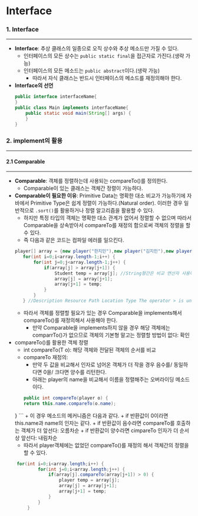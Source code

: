Interface
==========
### 1. Interface
---------------
-  __Interface__: 추상 클래스의 일종으로 오직 상수와 추상 메소드만 가질 수 있다.
    + 인터페이스의 모든 상수는 `public static final`을 접근자로 가진다.(생략 가능)
    + 인터페이스의 모든 메소드는 `public abstract`이다.(생략 가능)
        + 따라서 자식 클래스는 반드시 인터페이스의 메소드를 재정의해야 한다.
- __Interface의 선언__
    ```java
    public interface interfaceName{
    }
    public class Main implements interfaceName{
        public static void main(String[] args) {
        }
    }
    ```

   
### 2. implement의 활용
---------------
#### 2.1 Comparable
---------------
-  __Comparable<t>__: 객체를 정렬하는데 사용되는 compareTo()를 정의한다.
    + Comparable이 있는 클래스는 객체간 정렬이 가능하다.
-  __Comparable<t>이 필요한 이유__: Primitive Data는 명확한 대소 비교가 가능하기에 자바에서 Primitive Type은 쉽게 정렬이 가능하다.(Natural order). 이러한 경우 일반적으로 `.sort()`를 활용하거나 정렬 알고리즘을 활용할 수 있다.
    + 하지만 특정 타입의 객체는 명확한 대소 관계가 없어서 정렬할 수 없으며 따라서 Comparable을 상속받아서 compareTo를 재정의 함으로써 객체의 정렬을 할 수 있다.
    + 즉 다음과 같은 코드는 컴파일 에러를 일으킨다. 
     ```java
	player[] array = {new player("한지민"),new player("김지민"),new player("박지민")};
        for(int i=0;i<array.length-1;i++) {
			for(int j=0;j<array.length-1;j++) {
				if(array[j] > array[j+1]) {
					Student temp = array[j]; //String형간은 비교 연산자 사용이 불가능하다,String의 순서를 알기위해 compareTo를 사용하지만 player는 compreTo가 없다.
					array[j] = array[j+1];
					array[j+1] = temp;
				}
			}
		} //Description Resource Path Location Type The operator > is undefined for the argument type(s) Student, Student	InterfaceDemo4.java	/Test/src	line 17	Java Problem
   ```
    + 따라서 객체를 정렬할 필요가 있는 경우 Comparable을 implements해서 compareTo()를 재정의해서 사용해야 한다.
        + 만약 Comparable을 implements하지 않을 경우 해당 객체에는 comparrTo()가 없으므로 객체의 기본형 말고는 정렬할 방법이 없다: 확인
- compareTo()를 활용한 객체 정렬
    +  int compareTo​(T o): 해당 객체와 전달된 객체의 순서를 비교
    + compareTo 재정의: 
        + 만약 두 값을 비교해서 인자로 넘어온 객체가 더 작을 경우 음수를/ 동일하다면 0을/ 크다면 양수를 리턴한다.
        + 아래는 player의 name을 비교해서 이름을 정렬해주는 오버라이딩 메소드이다.
        ```java
        public int compareTo(player o) {
		return this.name.compareTo(o.name);
	}
        ```
        + 이 경우 메소드의 메커니즘은 다음과 같다.
            + if 반환값이 0이라면 this.name과 name의 인자는 같다.
	        + if 반환값이 음수라면 compareTo를 호출하는 객체가 더 앞선다: 오름차순 
	        + if 반환값이 양수라면 cimpareTo 인자가 더 순서상 앞선다: 내림차순
     + 따라서 player객체에는 없었던 compareTo()를 재정의 해서 객체간의 정렬을 할 수 있다.
```java
	for(int i=0;i<array.length;i++) {
			for(int j=0;i<array.length;j++) {
				if(array[j].compareTo(array[j+1]) > 0) {
					player temp = array[j];
					array[j] = array[j+1];
					array[j+1] = temp;
				}
			}
		}
```